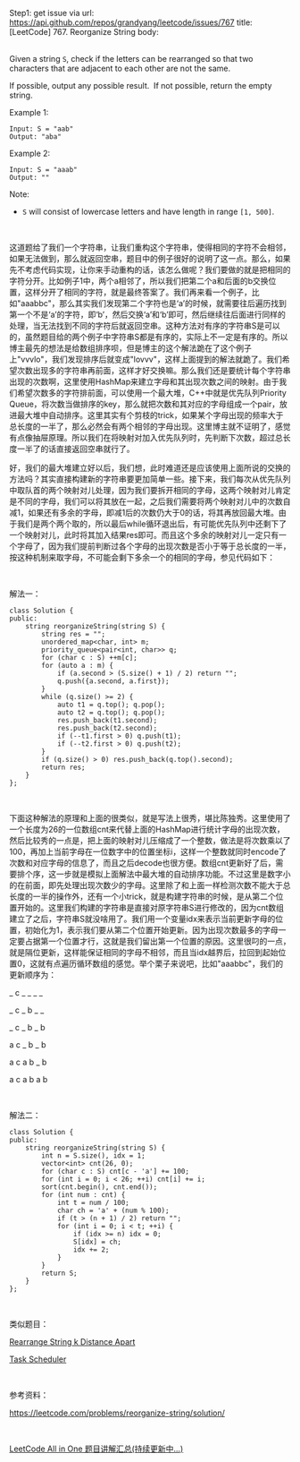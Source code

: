 Step1: get issue via url: https://api.github.com/repos/grandyang/leetcode/issues/767 
 title:[LeetCode] 767. Reorganize String 
 body:  
  

Given a string `S`, check if the letters can be rearranged so that two characters that are adjacent to each other are not the same.

If possible, output any possible result.  If not possible, return the empty string.

Example 1:
    
    
    Input: S = "aab"
    Output: "aba"
    

Example 2:
    
    
    Input: S = "aaab"
    Output: ""
    

Note:

  * `S` will consist of lowercase letters and have length in range `[1, 500]`.



 

这道题给了我们一个字符串，让我们重构这个字符串，使得相同的字符不会相邻，如果无法做到，那么就返回空串，题目中的例子很好的说明了这一点。那么，如果先不考虑代码实现，让你来手动重构的话，该怎么做呢？我们要做的就是把相同的字符分开。比如例子1中，两个a相邻了，所以我们把第二个a和后面的b交换位置，这样分开了相同的字符，就是最终答案了。我们再来看一个例子，比如"aaabbc"，那么其实我们发现第二个字符也是‘a’的时候，就需要往后遍历找到第一个不是‘a’的字符，即‘b’，然后交换‘a’和‘b’即可，然后继续往后面进行同样的处理，当无法找到不同的字符后就返回空串。这种方法对有序的字符串S是可以的，虽然题目给的两个例子中字符串S都是有序的，实际上不一定是有序的。所以博主最先的想法是给数组排序呗，但是博主的这个解法跪在了这个例子上"vvvlo"，我们发现排序后就变成"lovvv"，这样上面提到的解法就跪了。我们希望次数出现多的字符串再前面，这样才好交换嘛。那么我们还是要统计每个字符串出现的次数啊，这里使用HashMap来建立字母和其出现次数之间的映射。由于我们希望次数多的字符排前面，可以使用一个最大堆，C++中就是优先队列Priority Queue，将次数当做排序的key，那么就把次数和其对应的字母组成一个pair，放进最大堆中自动排序。这里其实有个剪枝的trick，如果某个字母出现的频率大于总长度的一半了，那么必然会有两个相邻的字母出现。这里博主就不证明了，感觉有点像抽屉原理。所以我们在将映射对加入优先队列时，先判断下次数，超过总长度一半了的话直接返回空串就行了。

好，我们的最大堆建立好以后，我们想，此时难道还是应该使用上面所说的交换的方法吗？其实直接构建新的字符串要更加简单一些。接下来，我们每次从优先队列中取队首的两个映射对儿处理，因为我们要拆开相同的字母，这两个映射对儿肯定是不同的字母，我们可以将其放在一起，之后我们需要将两个映射对儿中的次数自减1，如果还有多余的字母，即减1后的次数仍大于0的话，将其再放回最大堆。由于我们是两个两个取的，所以最后while循环退出后，有可能优先队列中还剩下了一个映射对儿，此时将其加入结果res即可。而且这个多余的映射对儿一定只有一个字母了，因为我们提前判断过各个字母的出现次数是否小于等于总长度的一半，按这种机制来取字母，不可能会剩下多余一个的相同的字母，参见代码如下：

 

解法一：
    
    
    class Solution {
    public:
        string reorganizeString(string S) {
            string res = "";
            unordered_map<char, int> m;
            priority_queue<pair<int, char>> q;
            for (char c : S) ++m[c];
            for (auto a : m) {
                if (a.second > (S.size() + 1) / 2) return "";
                q.push({a.second, a.first});
            }
            while (q.size() >= 2) {
                auto t1 = q.top(); q.pop();
                auto t2 = q.top(); q.pop();
                res.push_back(t1.second);
                res.push_back(t2.second);
                if (--t1.first > 0) q.push(t1);
                if (--t2.first > 0) q.push(t2);
            }
            if (q.size() > 0) res.push_back(q.top().second);
            return res;
        }
    };

 

下面这种解法的原理和上面的很类似，就是写法上很秀，堪比陈独秀。这里使用了一个长度为26的一位数组cnt来代替上面的HashMap进行统计字母的出现次数，然后比较秀的一点是，把上面的映射对儿压缩成了一个整数，做法是将次数乘以了100，再加上当前字母在一位数字中的位置坐标i，这样一个整数就同时encode了次数和对应字母的信息了，而且之后decode也很方便。数组cnt更新好了后，需要排个序，这一步就是模拟上面解法中最大堆的自动排序功能。不过这里是数字小的在前面，即先处理出现次数少的字母。这里除了和上面一样检测次数不能大于总长度的一半的操作外，还有一个小trick，就是构建字符串的时候，是从第二个位置开始的。这里我们构建的字符串是直接对原字符串S进行修改的，因为cnt数组建立了之后，字符串S就没啥用了。我们用一个变量idx来表示当前更新字母的位置，初始化为1，表示我们要从第二个位置开始更新。因为出现次数最多的字母一定要占据第一个位置才行，这就是我们留出第一个位置的原因。这里很叼的一点，就是隔位更新，这样能保证相同的字母不相邻，而且当idx越界后，拉回到起始位置0，这就有点遍历循环数组的感觉。举个栗子来说吧，比如"aaabbc"，我们的更新顺序为：

_ c _ _ _ _

_ c _ b _ _

_ c _ b _ b

a c _ b _ b

a c a b _ b

a c a b a b

 

解法二：
    
    
    class Solution {
    public:
        string reorganizeString(string S) {
            int n = S.size(), idx = 1;
            vector<int> cnt(26, 0);
            for (char c : S) cnt[c - 'a'] += 100;
            for (int i = 0; i < 26; ++i) cnt[i] += i;
            sort(cnt.begin(), cnt.end());
            for (int num : cnt) {
                int t = num / 100;
                char ch = 'a' + (num % 100);
                if (t > (n + 1) / 2) return "";
                for (int i = 0; i < t; ++i) {
                    if (idx >= n) idx = 0;
                    S[idx] = ch;
                    idx += 2;
                }
            }
            return S;
        }
    };

 

类似题目：

[Rearrange String k Distance Apart](http://www.cnblogs.com/grandyang/p/5586009.html)

[Task Scheduler](http://www.cnblogs.com/grandyang/p/7098764.html)

 

参考资料：

<https://leetcode.com/problems/reorganize-string/solution/>

 

[LeetCode All in One 题目讲解汇总(持续更新中...)](http://www.cnblogs.com/grandyang/p/4606334.html)

